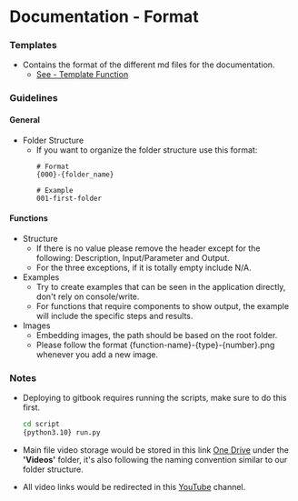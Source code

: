 # Documentation - Format

### Templates

- Contains the format of the different md files for the documentation.
    - [See - Template Function](template/template-function.md)

### Guidelines

#### General

- Folder Structure
    - If you want to organize the folder structure use this format:
        ```
        # Format
        {000}-{folder_name}

        # Example
        001-first-folder
        ```

#### Functions

- Structure
    - If there is no value please remove the header except for the following: Description, Input/Parameter and Output. 
    - For the three exceptions, if it is totally empty include N/A.
- Examples
    - Try to create examples that can be seen in the application directly, don't rely on console/write.
    - For functions that require components to show output, the example will include the specific steps and results.
- Images
    - Embedding images, the path should be based on the root folder.
    - Please follow the format {function-name}-{type}-{number}.png whenever you add a new image.

### Notes

- Deploying to gitbook requires running the scripts, make sure to do this first.

    ```sh
    cd script
    {python3.10} run.py
    ```

- Main file video storage would be stored in this link [One Drive][One Drive Link] under the **'Videos'** folder, it's also following the naming convention similar to our folder structure.
- All video links would be redirected in this [YouTube][YouTube Link] channel.

[One Drive Link]: <https://mscconsulting-my.sharepoint.com/:f:/g/personal/kevin_orangekloud_com/EqsSA77l559GshRRN1EyadkBlBX4OAXWBEfplMFyIRcsHQ>

[YouTube Link]: <https://www.youtube.com/channel/UCQGKn9kDzXdbVed8uPOzasQ>